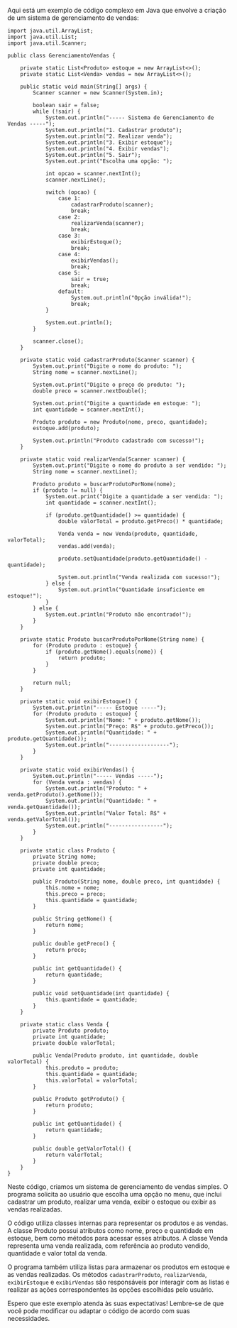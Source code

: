 Aqui está um exemplo de código complexo em Java que envolve a criação de um sistema de gerenciamento de vendas:

```
import java.util.ArrayList;
import java.util.List;
import java.util.Scanner;

public class GerenciamentoVendas {
    
    private static List<Produto> estoque = new ArrayList<>();
    private static List<Venda> vendas = new ArrayList<>();
    
    public static void main(String[] args) {
        Scanner scanner = new Scanner(System.in);
        
        boolean sair = false;
        while (!sair) {
            System.out.println("----- Sistema de Gerenciamento de Vendas -----");
            System.out.println("1. Cadastrar produto");
            System.out.println("2. Realizar venda");
            System.out.println("3. Exibir estoque");
            System.out.println("4. Exibir vendas");
            System.out.println("5. Sair");
            System.out.print("Escolha uma opção: ");
            
            int opcao = scanner.nextInt();
            scanner.nextLine();
            
            switch (opcao) {
                case 1:
                    cadastrarProduto(scanner);
                    break;
                case 2:
                    realizarVenda(scanner);
                    break;
                case 3:
                    exibirEstoque();
                    break;
                case 4:
                    exibirVendas();
                    break;
                case 5:
                    sair = true;
                    break;
                default:
                    System.out.println("Opção inválida!");
                    break;
            }
            
            System.out.println();
        }
        
        scanner.close();
    }
    
    private static void cadastrarProduto(Scanner scanner) {
        System.out.print("Digite o nome do produto: ");
        String nome = scanner.nextLine();
        
        System.out.print("Digite o preço do produto: ");
        double preco = scanner.nextDouble();
        
        System.out.print("Digite a quantidade em estoque: ");
        int quantidade = scanner.nextInt();
        
        Produto produto = new Produto(nome, preco, quantidade);
        estoque.add(produto);
        
        System.out.println("Produto cadastrado com sucesso!");
    }
    
    private static void realizarVenda(Scanner scanner) {
        System.out.print("Digite o nome do produto a ser vendido: ");
        String nome = scanner.nextLine();
        
        Produto produto = buscarProdutoPorNome(nome);
        if (produto != null) {
            System.out.print("Digite a quantidade a ser vendida: ");
            int quantidade = scanner.nextInt();
            
            if (produto.getQuantidade() >= quantidade) {
                double valorTotal = produto.getPreco() * quantidade;
                
                Venda venda = new Venda(produto, quantidade, valorTotal);
                vendas.add(venda);
                
                produto.setQuantidade(produto.getQuantidade() - quantidade);
                
                System.out.println("Venda realizada com sucesso!");
            } else {
                System.out.println("Quantidade insuficiente em estoque!");
            }
        } else {
            System.out.println("Produto não encontrado!");
        }
    }
    
    private static Produto buscarProdutoPorNome(String nome) {
        for (Produto produto : estoque) {
            if (produto.getNome().equals(nome)) {
                return produto;
            }
        }
        
        return null;
    }
    
    private static void exibirEstoque() {
        System.out.println("----- Estoque -----");
        for (Produto produto : estoque) {
            System.out.println("Nome: " + produto.getNome());
            System.out.println("Preço: R$" + produto.getPreco());
            System.out.println("Quantidade: " + produto.getQuantidade());
            System.out.println("-------------------");
        }
    }
    
    private static void exibirVendas() {
        System.out.println("----- Vendas -----");
        for (Venda venda : vendas) {
            System.out.println("Produto: " + venda.getProduto().getNome());
            System.out.println("Quantidade: " + venda.getQuantidade());
            System.out.println("Valor Total: R$" + venda.getValorTotal());
            System.out.println("-----------------");
        }
    }
    
    private static class Produto {
        private String nome;
        private double preco;
        private int quantidade;
        
        public Produto(String nome, double preco, int quantidade) {
            this.nome = nome;
            this.preco = preco;
            this.quantidade = quantidade;
        }
        
        public String getNome() {
            return nome;
        }
        
        public double getPreco() {
            return preco;
        }
        
        public int getQuantidade() {
            return quantidade;
        }
        
        public void setQuantidade(int quantidade) {
            this.quantidade = quantidade;
        }
    }
    
    private static class Venda {
        private Produto produto;
        private int quantidade;
        private double valorTotal;
        
        public Venda(Produto produto, int quantidade, double valorTotal) {
            this.produto = produto;
            this.quantidade = quantidade;
            this.valorTotal = valorTotal;
        }
        
        public Produto getProduto() {
            return produto;
        }
        
        public int getQuantidade() {
            return quantidade;
        }
        
        public double getValorTotal() {
            return valorTotal;
        }
    }
}
```

Neste código, criamos um sistema de gerenciamento de vendas simples. O programa solicita ao usuário que escolha uma opção no menu, que inclui cadastrar um produto, realizar uma venda, exibir o estoque ou exibir as vendas realizadas. 

O código utiliza classes internas para representar os produtos e as vendas. A classe Produto possui atributos como nome, preço e quantidade em estoque, bem como métodos para acessar esses atributos. A classe Venda representa uma venda realizada, com referência ao produto vendido, quantidade e valor total da venda.

O programa também utiliza listas para armazenar os produtos em estoque e as vendas realizadas. Os métodos `cadastrarProduto`, `realizarVenda`, `exibirEstoque` e `exibirVendas` são responsáveis por interagir com as listas e realizar as ações correspondentes às opções escolhidas pelo usuário.

Espero que este exemplo atenda às suas expectativas! Lembre-se de que você pode modificar ou adaptar o código de acordo com suas necessidades.